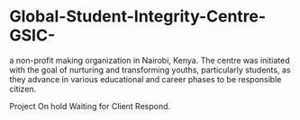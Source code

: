 # Global-Student-Integrity-Centre-GSIC-
a non-profit making organization in Nairobi, Kenya. The centre was initiated with the goal of nurturing and transforming youths, particularly students, as they advance in various educational and career phases to be responsible citizen.

Project On hold Waiting for Client Respond.